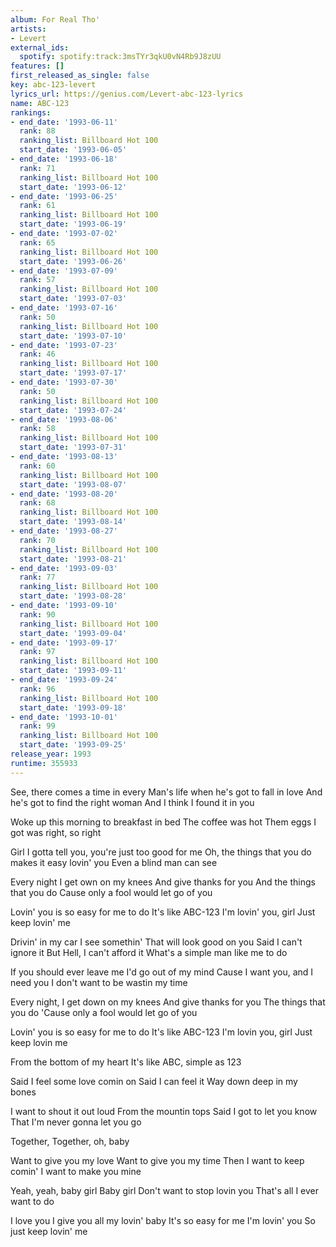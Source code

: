 ```yaml
---
album: For Real Tho'
artists:
- Levert
external_ids:
  spotify: spotify:track:3msTYr3qkU0vN4Rb9J8zUU
features: []
first_released_as_single: false
key: abc-123-levert
lyrics_url: https://genius.com/Levert-abc-123-lyrics
name: ABC-123
rankings:
- end_date: '1993-06-11'
  rank: 88
  ranking_list: Billboard Hot 100
  start_date: '1993-06-05'
- end_date: '1993-06-18'
  rank: 71
  ranking_list: Billboard Hot 100
  start_date: '1993-06-12'
- end_date: '1993-06-25'
  rank: 61
  ranking_list: Billboard Hot 100
  start_date: '1993-06-19'
- end_date: '1993-07-02'
  rank: 65
  ranking_list: Billboard Hot 100
  start_date: '1993-06-26'
- end_date: '1993-07-09'
  rank: 57
  ranking_list: Billboard Hot 100
  start_date: '1993-07-03'
- end_date: '1993-07-16'
  rank: 50
  ranking_list: Billboard Hot 100
  start_date: '1993-07-10'
- end_date: '1993-07-23'
  rank: 46
  ranking_list: Billboard Hot 100
  start_date: '1993-07-17'
- end_date: '1993-07-30'
  rank: 50
  ranking_list: Billboard Hot 100
  start_date: '1993-07-24'
- end_date: '1993-08-06'
  rank: 58
  ranking_list: Billboard Hot 100
  start_date: '1993-07-31'
- end_date: '1993-08-13'
  rank: 60
  ranking_list: Billboard Hot 100
  start_date: '1993-08-07'
- end_date: '1993-08-20'
  rank: 68
  ranking_list: Billboard Hot 100
  start_date: '1993-08-14'
- end_date: '1993-08-27'
  rank: 70
  ranking_list: Billboard Hot 100
  start_date: '1993-08-21'
- end_date: '1993-09-03'
  rank: 77
  ranking_list: Billboard Hot 100
  start_date: '1993-08-28'
- end_date: '1993-09-10'
  rank: 90
  ranking_list: Billboard Hot 100
  start_date: '1993-09-04'
- end_date: '1993-09-17'
  rank: 97
  ranking_list: Billboard Hot 100
  start_date: '1993-09-11'
- end_date: '1993-09-24'
  rank: 96
  ranking_list: Billboard Hot 100
  start_date: '1993-09-18'
- end_date: '1993-10-01'
  rank: 99
  ranking_list: Billboard Hot 100
  start_date: '1993-09-25'
release_year: 1993
runtime: 355933
---
```

See, there comes a time in every
Man's life when he's got to fall in love
And he's got to find the right woman
And I think I found it in you

Woke up this morning to breakfast in bed
The coffee was hot
Them eggs I got was right, so right

Girl I gotta tell you, you're just too good for me
Oh, the things that you do makes it easy lovin' you
Even a blind man can see

Every night I get own on my knees
And give thanks for you
And the things that you do
Cause only a fool would let go of you

Lovin' you is so easy for me to do
It's like ABC-123
I'm lovin' you, girl
Just keep lovin' me

Drivin' in my car I see somethin'
That will look good on you
Said I can't ignore it
But Hell, I can't afford it
What's a simple man like me to do

If you should ever leave me
I'd go out of my mind
Cause I want you, and I need you
I don't want to be wastin my time

Every night, I get down on my knees
And give thanks for you
The things that you do
'Cause only a fool would let go of you

Lovin' you is so easy for me to do
It's like ABC-123
I'm lovin you, girl
Just keep lovin me

From the bottom of my heart
It's like ABC, simple as 123

Said I feel some love comin on
Said I can feel it
Way down deep in my bones

I want to shout it out loud
From the mountin tops
Said I got to let you know
That I'm never gonna let you go

Together, Together, oh, baby

Want to give you my love
Want to give you my time
Then I want to keep comin'
I want to make you mine

Yeah, yeah, baby girl
Baby girl
Don't want to stop lovin you
That's all I ever want to do

I love you
I give you all my lovin' baby
It's so easy for me
I'm lovin' you
So just keep lovin' me
